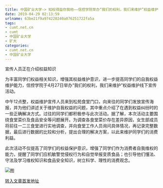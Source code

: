 ```yaml
---
title: 中国矿业大学-> 知权得益你我他——信控学院举办“我们的权利，我们来维护”权益维护线下宣传活动 | cumt.net.cn
date: 2019-04-29 02:13:59
urlname: 63be21f9a974220240a076251722fa5a
tags: 
- cumt.net.cn
- cumt
- 中国矿业大学
- 矿大
categories:
- cumt.net.cn
- 中国矿业大学
---
```


宣传人员正在介绍权益知识

为丰富同学们权益相关知识，增强其权益维护意识，进一步提高同学们的自我权益维护能力，信控学院于4月27日举办“我们的权利，我们来维护”权益维护线下宣传活动。

中午12点整，权益维护宣传人员来到松苑食堂门口，向来往的同学们发放宣传海报，并为他们讲述关于维护自我权益的问题，其中重点介绍了在遇到权益纠纷时的一些正确解决方式。过往的同学们都积极参与此次活动。据了解，本次活动主要围绕食堂菜价及食品安全等问题展开。为调查各食堂菜价存在差异原因，女生部成员将前往一二三食堂进行实地调查，并向食堂工作人员询问具体情况，再记录完整数据，最后进行数据的比较和分析，提出合理的解决方案，以此来维护同学们的消费利益。

此次活动不仅提高了同学们的权益保护意识，增强了同学们作为消费者自我维权的能力，提醒了同学们应机敏警觉侵权行为和自觉举报变质食品；也引导他们懂法、守法及学习维权知识和食品安全知识，树立科学、理性的消费观念。

![图](http://xwzx.cumt.edu.cn/_upload/article/images/8a/32/fd2bd205489588b6ba67e406f878/659ed365-0924-4fc8-9165-b28ae8e3f818.jpg)

[转入文章首发地址](http://xwzx.cumt.edu.cn/f8/a2/c523a522402/page.htm)